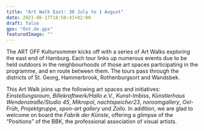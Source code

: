 ```yaml
---
title: "Art Walk East: 30 July to 1 August"
date: 2021-06-17T18:58:41+02:00
draft: false
gpx: "Ost.de.gpx"
featuredImage: ""
---
```


The ART OFF Kultursommer kicks off with a series of Art Walks exploring the east end of Hamburg. Each tour links up numerous events due to be held outdoors in the neighbourhoods of those art 
spaces participating in the programme, and en route between them. The tours pass through the districts of St. Georg, Hammerbrook, Rothenburgsort and Wandsbek.

<!--more-->

This Art Walk joins up the following art spaces and initiatives: *Einstellungsraum*, *Billekraftwerk/Hallo e.V.*, *Kunst-Imbiss*, *Künstlerhaus Wendenstraße/Studio 45*, *Mikropol*, 
*nachtspeicher23*, *noroomgallery*, *Oel-Früh*, *Projektgruppe*, *xpon-art gallery* und *Zollo*. In addition, we are glad to welcome on board the *Fabrik der Künste*, offering a glimpse of the 
“Positions” of the BBK, the professional association of visual artists.

